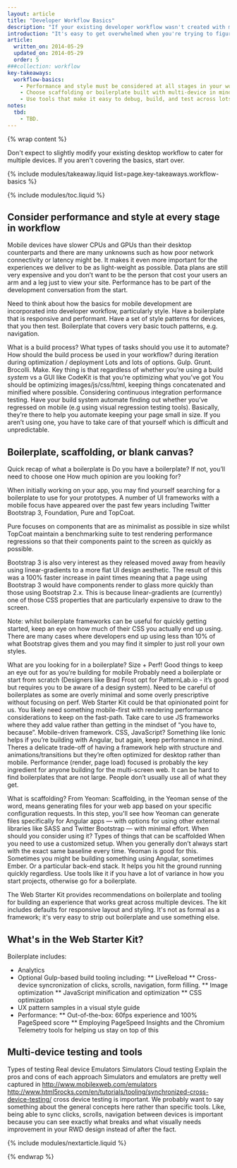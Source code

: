```yaml
---
layout: article
title: "Developer Workflow Basics"
description: "If your existing developer workflow wasn't created with multiple devices in mind, change is inevitable. Start with the basics."
introduction: "It's easy to get overwhelmed when you're trying to figure out how to adjust your workflow to cover the wide range of platforms and devices. The goal of these docs and the Web Starter Kit is to recommend a workflow, starting point, and set of tools that you can use to developer for the multi-device web."
article:
  written_on: 2014-05-29
  updated_on: 2014-05-29
  order: 5
###collection: workflow
key-takeaways:
  workflow-basics:
    - Performance and style must be considered at all stages in your workflow.
    - Choose scaffolding or boilerplate built with multi-device in mind.
    - Use tools that make it easy to debug, build, and test across lots of form factors.
notes:
  tbd:
    - TBD.
---
```

{% wrap content %}

Don't expect to slightly modify your existing desktop workflow to cater for multiple devices. If you aren't covering the basics, start over.

{% include modules/takeaway.liquid list=page.key-takeaways.workflow-basics %}

{% include modules/toc.liquid %}

##  Consider performance and style at every stage in workflow

Mobile devices have slower CPUs and GPUs than their desktop counterparts and there are many unknowns such as how poor network connectivity or latency might be. It makes it even more important for the experiences we deliver to be as light-weight as possible. Data plans are still very expensive and you don’t want to be the person that cost your users an arm and a leg just to view your site. Performance has to be part of the development conversation from the start.

Need to think about how the basics for mobile development are incorporated
into developer workflow, particularly style.
Have a boilerplate that is responsive and performant.
Have a set of style patterns for devices,
that you then test.
Boilerplate that covers very basic touch patterns, e.g. navigation.

What is a build process?
What types of tasks should you use it to automate?
How should the build process be used in your workflow? 
during iteration
during optimization / deployment
Lots and lots of options. Gulp. Grunt. Brocolli. Make.
Key thing is that regardless of whether you’re using a build *system* vs a GUI like CodeKit is that you’re optimizing what you’ve got
You should be optimizing images/js/css/html, keeping things concatenated and minified where possible. Considering continuous integration performance testing. Have your build system automate finding out whether you’ve regressed on mobile (e.g using visual regression testing tools). Basically, they’re there to help you automate keeping your page small in size. If you aren’t using one, you have to take care of that yourself which is difficult and unpredictable.

## Boilerplate, scaffolding, or blank canvas?

Quick recap of what a boilerplate is
Do you have a boilerplate? If not, you’ll need to choose one
How much opinion are you looking for? 

When initially working on your app, you may find yourself searching for a boilerplate to use for your prototypes. A number of UI frameworks with a mobile focus have appeared over the past few years including Twitter Bootstrap 3, Foundation, Pure and TopCoat.

Pure focuses on components that are as minimalist as possible in size whilst TopCoat maintain a benchmarking suite to test rendering performance regressions so that their components paint to the screen as quickly as possible.

Bootstrap 3 is also very interest as they released moved away from heavily using linear-gradients to a more flat UI design aesthetic. The result of this was a 100% faster increase in paint times meaning that a page using Bootstrap 3 would have components render to glass more quickly than those using Bootstrap 2.x. This is because linear-gradients are (currently) one of those CSS properties that are particularly expensive to draw to the screen. 

Note: whilst boilerplate frameworks can be useful for quickly getting started, keep an eye on how much of their CSS you actually end up using. There are many cases where developers end up using less than 10% of what Bootstrap gives them and you may find it simpler to just roll your own styles.

What are you looking for in a boilerplate? Size + Perf!
Good things to keep an eye out for as you’re building for mobile
Probably need a boilerplate or start from scratch (Designers like Brad Frost opt for PatternLab.io - it’s good but requires you to be aware of a design system). Need to be careful of boilerplates as some are overly minimal and some overly prescriptive without focusing on perf. Web Starter Kit could be that opinionated point for us.
You likely need something mobile-first with rendering performance considerations to keep on the fast-path. Take care to use JS frameworks where they add value rather than getting in the mindset of “you have to, because”.
Mobile-driven framework. CSS, JavaScript? Something like Ionic helps if you’re building with Angular, but again, keep performance in mind. Theres a delicate trade-off of having a framework help with structure and animations/transitions but they’re often optimized for desktop rather than mobile. 
Performance (render, page load) focused is probably the key ingredient for anyone building for the multi-screen web. It can be hard to find boilerplates that are not large. People don’t usually use all of what they get.

What is scaffolding?
From Yeoman: 
Scaffolding, in the Yeoman sense of the word, means generating files for your web app based on your specific configuration requests. In this step, you'll see how Yeoman can generate files specifically for Angular apps — with options for using other external libraries like SASS and Twitter Bootstrap — with minimal effort.
When should you consider using it?
Types of things that can be scaffolded
When you need to use a customized setup. When you generally don’t always start with the exact same baseline every time. 
Yeoman is good for this. Sometimes you might be building something using Angular, sometimes Ember. Or a particular back-end stack. It helps you hit the ground running quickly regardless. Use tools like it if you have a lot of variance in how you start projects, otherwise go for a boilerplate. 

The Web Starter Kit provides recommendations on boilerplate and tooling
for building an experience that works great across multiple devices.
The kit includes defaults for responsive layout and styling.
It's not as formal as a framework;
it's very easy to strip out boilerplate and use something else.

## What's in the Web Starter Kit?

Boilerplate includes: 

* Analytics
* Optional Gulp-based build tooling including:
** LiveReload
** Cross-device syncronization of clicks, scrolls, navigation, form filling.
** Image optimization
** JavaScript minification and optimization
** CSS optimization
* UX pattern samples in a visual style guide
* Performance:
** Out-of-the-box: 60fps experience and 100% PageSpeed score
** Employing PageSpeed Insights and the Chromium Telemetry tools for helping us stay on top of this

## Multi-device testing and tools

Types of testing
Real device
Emulators
Simulators
Cloud testing
Explain the pros and cons of each approach
Simulators and emulators are pretty well captured in http://www.mobilexweb.com/emulators 
http://www.html5rocks.com/en/tutorials/tooling/synchronized-cross-device-testing/ cross device testing is important. We probably want to say something about the general concepts here rather than specific tools. Like, being able to sync clicks, scrolls, navigation between devices is important because you can see exactly what breaks and what visually needs improvement in your RWD design instead of after the fact.

{% include modules/nextarticle.liquid %}

{% endwrap %}
